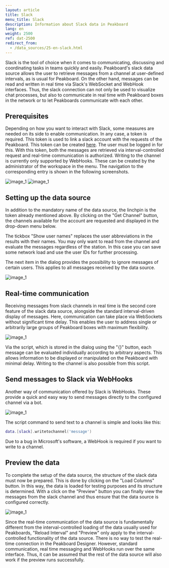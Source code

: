 ```yaml
---
layout: article
title: Slack
menu_title: Slack
description: Information about Slack data in Peakboard
lang: en
weight: 2500
ref: dat-2500
redirect_from:
  - /data_sources/25-en-slack.html
---
```

Slack is the tool of choice when it comes to communicating, discussing and coordinating tasks in teams quickly and easily. Peakboard's slack data source allows the user to retrieve messages from a channel at user-defined intervals, as is usual for Peakboard. On the other hand, messages can be read and written in real time via Slack's WebSocket and WebHook interfaces. Thus, the slack connection can not only be used to visualize chat processes, but also to communicate in real time with Peakboard boxes in the network or to let Peakboards communicate with each other.

## Prerequisites

Depending on how you want to interact with Slack, some measures are needed on its side to enable communication.
In any case, a token is required. This token is used to link a slack account with the requests of the Peakboard. This token can be created [here](https://api.slack.com/custom-integrations/legacy-tokens). The user must be logged in for this.
With this token, both the messages are retrieved via interval-controlled request and real-time communication is authorized.
Writing to the channel is currently only supported by WebHooks. These can be created by the administrator of the workspace in the menu. The navigation to the corresponding entry is shown in the following screenshots.

![image_1](/assets/images/Data_Sources/Slack/Datenquelle_Slack_00_WebHook.png)
![image_1](/assets/images/Data_Sources/Slack/Datenquelle_Slack_01_WebHook2.png)

## Setting up the data source

In addition to the mandatory name of the data source, the linchpin is the token already mentioned above. By clicking on the "Get Channel" button, the channels available for the account are requested and displayed in the drop-down menu below.

The tickbox "Show user names" replaces the user abbreviations in the results with their names. You may only want to read from the channel and evaluate the messages regardless of the station. In this case you can save some network load and use the user IDs for further processing.

The next item in the dialog provides the possibility to ignore messages of certain users. This applies to all messages received by the data source.

![image_1](/assets/images/Data_Sources/Slack/Datenquelle_Slack_03_UserList.png)

## Real-time communication

Receiving messages from slack channels in real time is the second core feature of the slack data source, alongside the standard interval-driven display of messages. Here, communication can take place via WebSockets without significant time delay. This enables the user to address single or arbitrarily large groups of Peakboard boxes with maximum flexibility.

![image_1](/assets/images/Data_Sources/Slack/Datenquelle_Slack_04_RTM.png)

Via the script, which is stored in the dialog using the "{}" button, each message can be evaluated individually according to arbitrary aspects. This allows information to be displayed or manipulated on the Peakboard with minimal delay. Writing to the channel is also possible from this script.

## Send messages to Slack via WebHooks

Another way of communication offered by Slack is WebHooks. These provide a quick and easy way to send messages directly to the configured channel via a bot.

![image_1](/assets/images/Data_Sources/Slack/Datenquelle_Slack_05_WebHookSection.png)

The script command to send text to a channel is simple and looks like this:
```lua
data.[slack].writetochannel('message')
```
Due to a bug in Microsoft's software, a WebHook is required if you want to write to a channel.

## Preview the data

To complete the setup of the data source, the structure of the slack data must now be prepared. This is done by clicking on the "Load Columns" button. In this way, the data is loaded for testing purposes and its structure is determined.
With a click on the "Preview" button you can finally view the messages from the slack channel and thus ensure that the data source is configured correctly.

![image_1](/assets/images/Data_Sources/Slack/Datenquelle_Slack_06_Preview.png)

Since the real-time communication of the data source is fundamentally different from the interval-controlled loading of the data usually used for Peakboards, "Reload Interval" and "Preview" only apply to the interval-controlled functionality of the data source. There is no way to test the real-time connection in the Peakboard Designer. However, standard communication, real time messaging and WebHooks run over the same interface. Thus, it can be assumed that the rest of the data source will also work if the preview runs successfully.